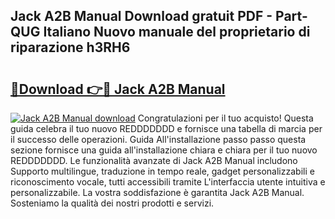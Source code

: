 ## Jack A2B Manual Download gratuit PDF - Part-QUG Italiano Nuovo manuale del proprietario di riparazione h3RH6

# <h2><a href="http://dffed0.blite.top/?on=Jack+A2B+Manual">🔗Download 👉🔴 Jack A2B Manual</a></h2>

[![Jack A2B Manual download](https://i.imgur.com/lujVjoI.png)](http://dffed0.blite.top/?on=Jack+A2B+Manual)
Congratulazioni per il tuo acquisto! Questa guida celebra il tuo nuovo REDDDDDDD e fornisce una tabella di marcia per il successo delle operazioni. Guida All'installazione passo passo questa sezione fornisce una guida all'installazione chiara e chiara per il tuo nuovo REDDDDDDD. Le funzionalità avanzate di Jack A2B Manual includono Supporto multilingue, traduzione in tempo reale, gadget personalizzabili e riconoscimento vocale, tutti accessibili tramite L'interfaccia utente intuitiva e personalizzabile. La vostra soddisfazione è garantita Jack A2B Manual. Sosteniamo la qualità dei nostri prodotti e servizi.
